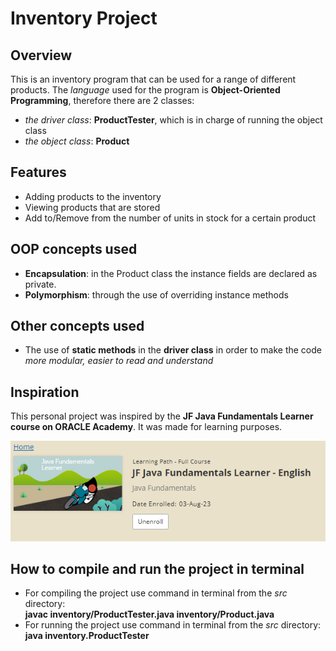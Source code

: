 <h1>Inventory Project</h1>
<h2>Overview</h2>
<p>This is an inventory program that can be used for a range of different products.
The <em>language</em> used for the program is <strong>Object-Oriented Programming</strong>, therefore
there are 2 classes:</p>
<ul> 
<li><em>the driver class</em>: <strong>ProductTester</strong>, which is in charge of running the object class</li> 
<li><em>the object class</em>: <strong>Product</strong></li>
</ul>
<h2>Features</h2>
<ul>
<li>Adding products to the inventory</li>
<li>Viewing products that are stored</li>
<li>Add to/Remove from the number of units in stock for a certain product</li>
</ul>
<h2>OOP concepts used</h2>
<ul>
<li><strong>Encapsulation</strong>: in the Product class the instance fields are declared as private.</li>
<li><strong>Polymorphism</strong>: through the use of overriding instance methods</li>
</ul>
<h2>Other concepts used</h2>
<ul>
<li>The use of <strong>static methods</strong> in the <strong>driver class</strong> in order to make the code <em>more modular, easier to read and understand</em></li>
</ul>
<h2>Inspiration</h2>
<p>This personal project was inspired by the <strong>JF Java Fundamentals Learner course on ORACLE Academy</strong>. It was made for learning purposes.</p>
<p><img alt="Source Material" title="Java Fundamentals" src="Java_Fundamentals.png"/></p>
<h2>How to compile and run the project in terminal</h2>
<ul>
<li>For compiling the project use command in terminal from the <em>src</em> directory:<br> <strong>javac inventory/ProductTester.java inventory/Product.java</strong></li>
<li>For running the project use command in terminal from the <em>src</em> directory:<br> <strong>java inventory.ProductTester</strong></li>
</ul>